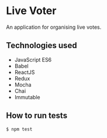 Live Voter
======

An application for organising live votes.

Technologies used
-----
- JavaScript ES6
- Babel
- ReactJS
- Redux
- Mocha
- Chai
- Immutable


How to run tests
----
```sh
$ npm test
```